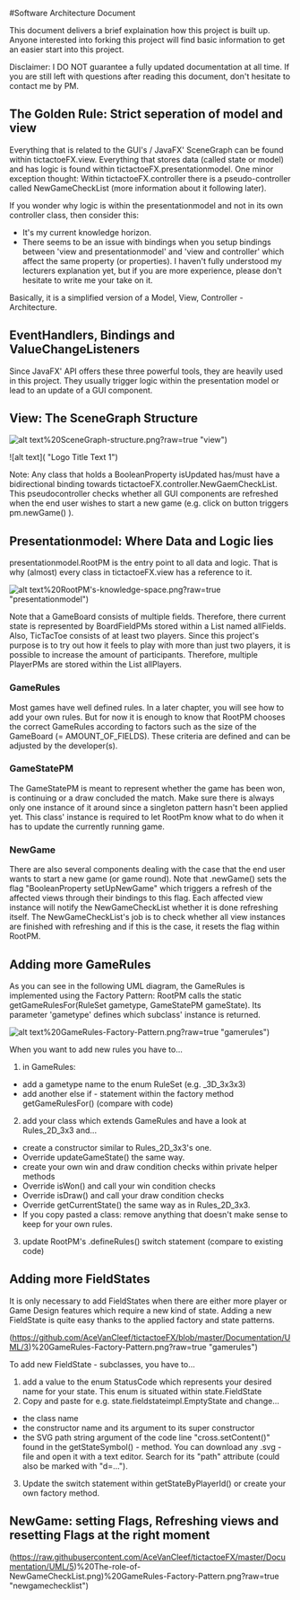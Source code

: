 #Software Architecture Document

This document delivers a brief explaination how this project is built up. Anyone interested into forking this project will find basic information to get an easier start into this project. 

Disclaimer: I DO NOT guarantee a fully updated documentation at all time. If you are still left with questions after reading this document, don't hesitate to contact me by PM.


## The Golden Rule: Strict seperation of model and view

Everything that is related to the GUI's / JavaFX' SceneGraph can be found within tictactoeFX.view.
Everything that stores data (called state or model) and has logic is found within tictactoeFX.presentationmodel. One minor exception thought: Within tictactoeFX.controller there is a pseudo-controller called NewGameCheckList (more information about it following later).

If you wonder why logic is within the presentationmodel and not in its own controller class, then consider this:
- It's my current knowledge horizon.
- There seems to be an issue with bindings when you setup bindings between 'view and presentationmodel' and 'view and controller' which affect the same property (or properties). I haven't fully understood my lecturers explanation yet, but if you are more experience, please don't hesitate to write me your take on it.
 
 
 Basically, it is a simplified version of a Model, View, Controller - Architecture.
 
 
 
## EventHandlers, Bindings and ValueChangeListeners
 
Since JavaFX' API offers these three powerful tools, they are heavily used in this project. They usually trigger logic within the presentation model or lead to an update of a GUI component. 



## View: The SceneGraph Structure

![alt text](https://github.com/AceVanCleef/tictactoeFX/blob/master/Documentation/UML/2)%20SceneGraph-structure.png?raw=true "view")

![alt text]( "Logo Title Text 1")

Note: Any class that holds a BooleanProperty isUpdated has/must have a bidirectional binding towards tictactoeFX.controller.NewGaemCheckList. This pseudocontroller checks whether all GUI components are refreshed when the end user wishes to start a new game (e.g. click on button triggers pm.newGame() ).



## Presentationmodel: Where Data and Logic lies

presentationmodel.RootPM is the entry point to all data and logic. That is why (almost) every class in tictactoeFX.view has a reference to it.

![alt text](https://github.com/AceVanCleef/tictactoeFX/blob/master/Documentation/UML/1)%20RootPM's-knowledge-space.png?raw=true "presentationmodel")

Note that a GameBoard consists of multiple fields. Therefore, there current state is represented by BoardFieldPMs stored within a List named allFields. Also, TicTacToe consists of at least two players. 
Since this project's purpose is to try out how it feels to play with more than just two players, it is possible to increase the amount of participants. Therefore, 
multiple PlayerPMs are stored within the List allPlayers.

### GameRules
Most games have well defined rules. In a later chapter, you will see how to add your own rules. But for now it is enough to know that RootPM chooses the correct GameRules according to factors such as the size 
of the GameBoard (= AMOUNT_OF_FIELDS). These criteria are defined and can be adjusted by the developer(s).

### GameStatePM
The GameStatePM is meant to represent whether the game has been won, is continuing or a draw concluded the match. Make sure there is always only one instance of it around since a singleton pattern hasn't been applied yet.
This class' instance is required to let RootPm know what to do when it has to update the currently running game.

### NewGame
There are also several components dealing with the case that the end user wants to start a new game (or game round). Note that 
.newGame() sets the flag "BooleanProperty setUpNewGame" which triggers a refresh of the affected views through their bindings to this flag. 
Each affected view instance will notify the NewGameCheckList whether it is done refreshing itself. The NewGameCheckList's job is to check whether 
all view instances are finished with refreshing and if this is the case, it resets the flag within RootPM.


## Adding more GameRules

As you can see in the following UML diagram, the GameRules  is implemented using the Factory Pattern: RootPM calls the static getGameRulesFor(RuleSet gametype, GameStatePM gameState).
Its parameter 'gametype' defines which subclass' instance is returned.

![alt text](https://github.com/AceVanCleef/tictactoeFX/blob/master/Documentation/UML/3)%20GameRules-Factory-Pattern.png?raw=true "gamerules")



When you want to add new rules you have to...  
 1) in GameRules: 
 - add a gametype name to the enum RuleSet (e.g. _3D_3x3x3)
 - add another else if - statement within the factory method getGameRulesFor() (compare with code)
 2) add your class which extends GameRules and have a look at Rules_2D_3x3 and...
 - create a constructor similar to Rules_2D_3x3's one.
 - Override updateGameState() the same way.
 - create your own win and draw condition checks within private helper methods
 - Override isWon() and call your win condition checks
 - Override isDraw() and call your draw condition checks
 - Override getCurrentState() the same way as in Rules_2D_3x3.
 - If you copy pasted a class: remove anything that doesn't make sense to keep for your own rules.
 3) update RootPM's .defineRules() switch statement (compare to existing code)
 

## Adding more FieldStates

It is only necessary to add FieldStates when there are either more player or Game Design features which require a new kind of state. 
Adding a new FieldState is quite easy thanks to the applied factory and state patterns.

(https://github.com/AceVanCleef/tictactoeFX/blob/master/Documentation/UML/3)%20GameRules-Factory-Pattern.png?raw=true "gamerules")


To add new FieldState - subclasses, you have to...
1) add a value to the enum StatusCode which represents your desired name for your state. This enum is situated within state.FieldState
2) Copy and paste for e.g. state.fieldstateimpl.EmptyState and change...
- the class name
- the constructor name and its argument to its super constructor
- the SVG path string argument of the code line "cross.setContent(<change here>)" found in the getStateSymbol() - method. You can download any .svg - file and open it with a text editor. Search for its "path" attribute (could also be marked with "d=...").
3) Update the switch statement within getStateByPlayerId() or create your own factory method.



## NewGame: setting Flags, Refreshing views and resetting Flags at the right moment

(https://raw.githubusercontent.com/AceVanCleef/tictactoeFX/master/Documentation/UML/5)%20The-role-of-NewGameCheckList.png)%20GameRules-Factory-Pattern.png?raw=true "newgamechecklist")

